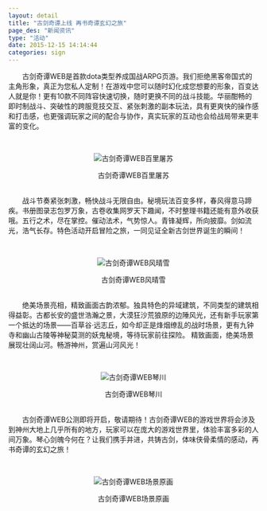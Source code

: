 ```yaml
---
layout: detail
title: "古剑奇谭上线 再书奇谭玄幻之旅"
page_des: "新闻资讯"
type: "活动"
date: 2015-12-15 14:14:44
categories: sign
---
```


<p>　　古剑奇谭WEB是首款dota类型养成国战ARPG页游。我们拒绝黑客帝国式的主角形象，真正为您私人定制！在游戏中您可以随时幻化成您想要的形象，百变达人就是你！更有10款不同阵容快速切换，随时更换不同的战斗技能。华丽酣畅的即时制战斗、突破性的跨服竞技交互、紧张刺激的副本玩法，具有更爽快的操作感和打击感，也更强调玩家之间的配合与协作，真实玩家的互动也会给战局带来更丰富的变化。</p><p>&nbsp;</p><p style="TEXT-ALIGN: center"><img title="古剑奇谭WEB百里屠苏" alt="古剑奇谭WEB百里屠苏" src="http://img2.37wanimg.com/2015/0324/14271831732754.png"/></p><p style="TEXT-ALIGN: center">古剑奇谭WEB百里屠苏</p><p><br/>　　战斗节奏紧张刺激，畅快战斗无限自由。秘境玩法百变多样，春风得意马蹄疾。书册图录志包罗万象，古卷收集网罗天下趣闻，不时整理书籍还能有意外收获哦。五行之术，尽在掌控。催动法术，气势惊人。青锋凝辉，所向披靡。剑如流光，浩气长存。特色活动开启冒险之旅，一同见证全新古剑世界诞生的瞬间！</p><p>&nbsp;</p><p style="TEXT-ALIGN: center"><img title="古剑奇谭WEB风晴雪" alt="古剑奇谭WEB风晴雪" src="http://img2.37wanimg.com/2015/0324/14271831735962.png"/></p><p style="TEXT-ALIGN: center">古剑奇谭WEB风晴雪</p><p><br/>　　绝美场景亮相，精致画面古韵浓郁。独具特色的异域建筑，不同类型的建筑相得益彰。古都长安的盛世浩瀚之景，大漠狂沙荒狼原的边陲风光，还有新手玩家第一个抵达的场景——百草谷·远志丘，如今却正是烽烟缭乱的战时场景，更有九钟寺和幽山古陵等神秘莫测的妖鬼秘境，等待玩家前往探险。 精致画面，绝美场景展现壮阔山河。畅游神州，赏遍山河风光！</p><p>&nbsp;</p><p style="TEXT-ALIGN: center"><img title="古剑奇谭WEB琴川" alt="古剑奇谭WEB琴川" src="http://img2.37wanimg.com/2015/0324/14271815172190.jpg"/></p><p style="TEXT-ALIGN: center">古剑奇谭WEB琴川</p><p><br/>　　古剑奇谭WEB公测即将开启，敬请期待！古剑奇谭WEB的游戏世界将会涉及到神州大地上几乎所有的地方，玩家可以在庞大的游戏世界里，体验丰富多彩的人间万象。琴心剑魄今何在？让我们携手并进，共铸古剑，体味侠骨柔情的感动，再书奇谭的玄幻之旅！</p><p style="TEXT-ALIGN: center">&nbsp;</p><p style="TEXT-ALIGN: center"><img title="古剑奇谭WEB场景原画" alt="古剑奇谭WEB场景原画" src="http://img2.37wanimg.com/2015/0324/14271815165194.jpg"/></p><p style="TEXT-ALIGN: center">古剑奇谭WEB场景原画</p>
